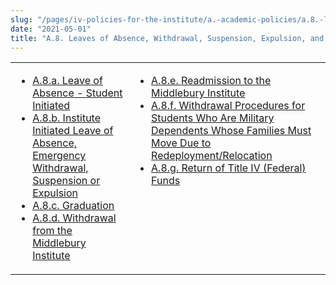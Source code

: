 ```yaml
---
slug: "/pages/iv-policies-for-the-institute/a.-academic-policies/a.8.-leaves-of-absence-withdrawal-suspension-expulsion-and-graduation"
date: "2021-05-01"
title: "A.8. Leaves of Absence, Withdrawal, Suspension, Expulsion, and Graduation"
---
```


<table border="0">

<tbody>

<tr valign="top">

<td>

- [A.8.a. Leave of Absence - Student Initiated](/pages/iv-policies-for-the-institute/a.-academic-policies/a.8.-leaves-of-absence-withdrawal-suspension-expulsion-and-graduation/a.8.a.-leave-of-absence---student-initiated)
- [A.8.b. Institute Initiated Leave of Absence, Emergency Withdrawal, Suspension or Expulsion](/pages/iv-policies-for-the-institute/a.-academic-policies/a.8.-leaves-of-absence-withdrawal-suspension-expulsion-and-graduation/a.8.b.-institute-initiated-leave-of-absence-emergency-withdrawal-suspension-or-expulsion)
- [A.8.c. Graduation](/pages/iv-policies-for-the-institute/a.-academic-policies/a.8.-leaves-of-absence-withdrawal-suspension-expulsion-and-graduation/a.8.c.-graduation)
- [A.8.d. Withdrawal from the Middlebury Institute](/pages/iv-policies-for-the-institute/a.-academic-policies/a.8.-leaves-of-absence-withdrawal-suspension-expulsion-and-graduation/a.8.d.-withdrawal-from-middlebury-institute)

</td>

<td>

- [A.8.e. Readmission to the Middlebury Institute](/pages/iv-policies-for-the-institute/a.-academic-policies/a.8.-leaves-of-absence-withdrawal-suspension-expulsion-and-graduation/a.8.e.-readmission-to-the-middlebury-institute)
- [A.8.f. Withdrawal Procedures for Students Who Are Military Dependents Whose Families Must Move Due to Redeployment/Relocation](/pages/iv-policies-for-the-institute/a.-academic-policies/a.8.-leaves-of-absence-withdrawal-suspension-expulsion-and-graduation/a.8.f.-withdrawal-procedures-for-students-who-are-military-dependents-whose-families-must-move-due-to-redeployment-relocation)
- [A.8.g. Return of Title IV (Federal) Funds](/pages/iv-policies-for-the-institute/a.-academic-policies/a.8.-leaves-of-absence-withdrawal-suspension-expulsion-and-graduation/a.8.g.)

</td>

</tr>

</tbody>

</table>
